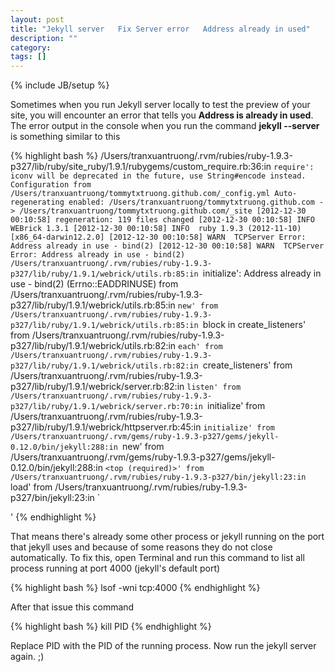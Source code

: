 ```yaml
---
layout: post
title: "Jekyll server   Fix Server error   Address already in used"
description: ""
category: 
tags: []
---
```

{% include JB/setup %}

Sometimes when you run Jekyll server locally to test the preview of your site,
you will encounter an error that tells you **Address is already in used**. The
error output in the console when you run the command **jekyll --server** is
something similar to this

{% highlight bash %}
/Users/tranxuantruong/.rvm/rubies/ruby-1.9.3-p327/lib/ruby/site_ruby/1.9.1/rubygems/custom_require.rb:36:in `require': iconv will be deprecated in the future, use String#encode instead.
Configuration from /Users/tranxuantruong/tommytxtruong.github.com/_config.yml
Auto-regenerating enabled: /Users/tranxuantruong/tommytxtruong.github.com -> /Users/tranxuantruong/tommytxtruong.github.com/_site
[2012-12-30 00:10:58] regeneration: 119 files changed
[2012-12-30 00:10:58] INFO  WEBrick 1.3.1
[2012-12-30 00:10:58] INFO  ruby 1.9.3 (2012-11-10) [x86_64-darwin12.2.0]
[2012-12-30 00:10:58] WARN  TCPServer Error: Address already in use - bind(2)
[2012-12-30 00:10:58] WARN  TCPServer Error: Address already in use - bind(2)
/Users/tranxuantruong/.rvm/rubies/ruby-1.9.3-p327/lib/ruby/1.9.1/webrick/utils.rb:85:in `initialize': Address already in use - bind(2) (Errno::EADDRINUSE)
	from /Users/tranxuantruong/.rvm/rubies/ruby-1.9.3-p327/lib/ruby/1.9.1/webrick/utils.rb:85:in `new'
	from /Users/tranxuantruong/.rvm/rubies/ruby-1.9.3-p327/lib/ruby/1.9.1/webrick/utils.rb:85:in `block in create_listeners'
	from /Users/tranxuantruong/.rvm/rubies/ruby-1.9.3-p327/lib/ruby/1.9.1/webrick/utils.rb:82:in `each'
	from /Users/tranxuantruong/.rvm/rubies/ruby-1.9.3-p327/lib/ruby/1.9.1/webrick/utils.rb:82:in `create_listeners'
	from /Users/tranxuantruong/.rvm/rubies/ruby-1.9.3-p327/lib/ruby/1.9.1/webrick/server.rb:82:in `listen'
	from /Users/tranxuantruong/.rvm/rubies/ruby-1.9.3-p327/lib/ruby/1.9.1/webrick/server.rb:70:in `initialize'
	from /Users/tranxuantruong/.rvm/rubies/ruby-1.9.3-p327/lib/ruby/1.9.1/webrick/httpserver.rb:45:in `initialize'
	from /Users/tranxuantruong/.rvm/gems/ruby-1.9.3-p327/gems/jekyll-0.12.0/bin/jekyll:288:in `new'
	from /Users/tranxuantruong/.rvm/gems/ruby-1.9.3-p327/gems/jekyll-0.12.0/bin/jekyll:288:in `<top (required)>'
	from /Users/tranxuantruong/.rvm/rubies/ruby-1.9.3-p327/bin/jekyll:23:in `load'
	from /Users/tranxuantruong/.rvm/rubies/ruby-1.9.3-p327/bin/jekyll:23:in `<main>'
{% endhighlight %}

That means there's already some other process or jekyll running on the port that
jekyll uses and
because of some reasons they do not close automatically. To fix this, open
Terminal and run this command to list all process running at port 4000 (jekyll's
default port)

{% highlight bash %}
lsof -wni tcp:4000
{% endhighlight %}

After that issue this command

{% highlight bash %}
kill PID
{% endhighlight %}

Replace PID with the PID of the running process. Now run the jekyll server
again. ;)
